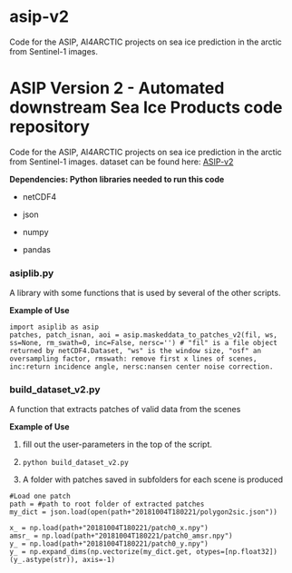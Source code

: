 # asip-v2
Code for the ASIP, AI4ARCTIC projects on sea ice prediction in the arctic from Sentinel-1 images.



# ASIP Version 2 - Automated downstream Sea Ice Products code repository

Code for the ASIP, AI4ARCTIC projects on sea ice prediction in the arctic from Sentinel-1 images. dataset can be found here: [ASIP-v2](https://data.dtu.dk/articles/dataset/AI4Arctic_ASIP_Sea_Ice_Dataset_-_version_2/13011134)

**Dependencies: Python libraries needed to run this code**

* netCDF4

* json

* numpy 

* pandas

### asiplib.py
A library with some functions that is used by several of the other scripts.

**Example of Use**

```
import asiplib as asip
patches, patch_isnan, aoi = asip.maskeddata_to_patches_v2(fil, ws, ss=None, rm_swath=0, inc=False, nersc='') # "fil" is a file object returned by netCDF4.Dataset, "ws" is the window size, "osf" an oversampling factor, rmswath: remove first x lines of scenes, inc:return incidence angle, nersc:nansen center noise correction. 
```

### build_dataset_v2.py
A function that extracts patches of valid data from the scenes

**Example of Use**
1. fill out the user-parameters in the top of the script.

2. `python build_dataset_v2.py` 

3. A folder with patches saved in subfolders for each scene is produced

```
#Load one patch
path = #path to root folder of extracted patches
my_dict = json.load(open(path+"20181004T180221/polygon2sic.json"))

x_ = np.load(path+"20181004T180221/patch0_x.npy")
amsr_ = np.load(path+"20181004T180221/patch0_amsr.npy")
y_ = np.load(path+"20181004T180221/patch0_y.npy")
y_ = np.expand_dims(np.vectorize(my_dict.get, otypes=[np.float32])(y_.astype(str)), axis=-1)
```
        
